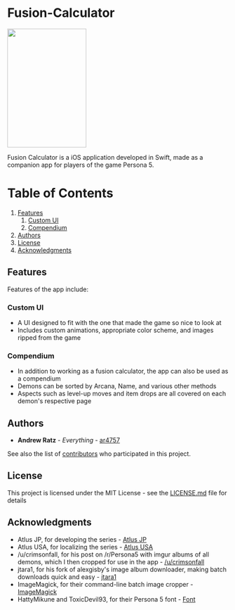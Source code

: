 # Fusion-Calculator

<img src="https://user-images.githubusercontent.com/26062564/37796120-dbd97cc4-2dec-11e8-9f10-fc63f87c3c77.gif" width="180" height="270">

Fusion Calculator is a iOS application developed in Swift, made as a companion app for players of the game Persona 5.

# Table of Contents
1. [Features](#Features)
    1. [Custom UI](#Custom-UI)
    2. [Compendium](#Compendium)
2. [Authors](#Authors)
3. [License](#License)
4. [Acknowledgments](#Acknowledgments)

<a name="Features"></a>
## Features

Features of the app include:

<a name="Custom-UI"></a>
### Custom UI

* A UI designed to fit with the one that made the game so nice to look at
* Includes custom animations, appropriate color scheme, and images ripped from the game

<a name="Compendium"></a>
### Compendium

* In addition to working as a fusion calculator, the app can also be used as a compendium
* Demons can be sorted by Arcana, Name, and various other methods
* Aspects such as level-up moves and item drops are all covered on each demon's respective page

<a name="Authors"></a>
## Authors

* **Andrew Ratz** - *Everything* - [ar4757](https://github.com/ar4757)

See also the list of [contributors](https://github.com/ar4757/Fusion-Calculator/contributors) who participated in this project.

<a name="License"></a>
## License

This project is licensed under the MIT License - see the [LICENSE.md](LICENSE.md) file for details

<a name="Acknowledgments"></a>
## Acknowledgments

* Atlus JP, for developing the series - [Atlus JP](https://www.atlus.co.jp)
* Atlus USA, for localizing the series - [Atlus USA](https://atlus.com)
* /u/crimsonfall, for his post on /r/Persona5 with imgur albums of all demons, which I then cropped for use in the app - [/u/crimsonfall](https://www.reddit.com/r/Persona5/comments/5ydyjp/all_personas_in_persona_5_featuring_actually/)
* jtara1, for his fork of alexgisby's image album downloader, making batch downloads quick and easy - [jtara1](https://github.com/jtara1/imgur_downloader)
* ImageMagick, for their command-line batch image cropper - [ImageMagick](https://www.imagemagick.org/script/index.php)
* HattyMikune and ToxicDevil93, for their Persona 5 font - [Font](https://www.youtube.com/watch?v=6B90DMr-OBY)
